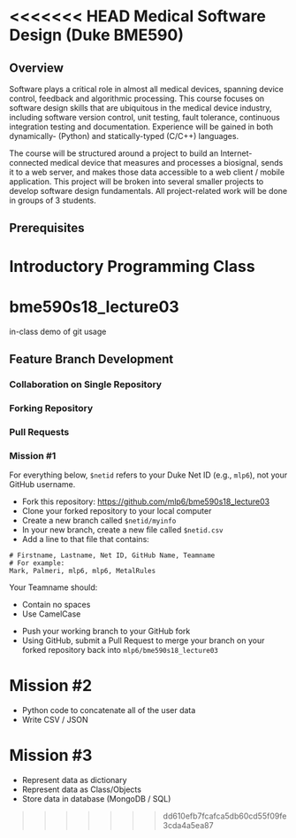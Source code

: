 <<<<<<< HEAD
Medical Software Design (Duke BME590)
=====================================

Overview
--------
Software plays a critical role in almost all medical devices, spanning device
control, feedback and algorithmic processing.  This course focuses on software
design skills that are ubiquitous in the medical device industry, including
software version control, unit testing, fault tolerance, continuous
integration testing and documentation.  Experience will be gained in both
dynamically- (Python) and statically-typed (C/C++) languages.

The course will be structured around a project to build an Internet-connected
medical device that measures and processes a biosignal, sends it to a web
server, and makes those data accessible to a web client / mobile application.
This project will be broken into several smaller projects to develop software
design fundamentals.  All project-related work will be done in groups of 3
students.

Prerequisites
-------------
Introductory Programming Class
=======
# bme590s18_lecture03
in-class demo of git usage

## Feature Branch Development

### Collaboration on Single Repository

### Forking Repository

### Pull Requests 

### Mission #1
For everything below, `$netid` refers to your Duke Net ID (e.g., `mlp6`), not your GitHub username.
* Fork this repository: https://github.com/mlp6/bme590s18_lecture03
* Clone your forked repository to your local computer
* Create a new branch called `$netid/myinfo`
* In your new branch, create a new file called `$netid.csv`
* Add a line to that file that contains:
```
# Firstname, Lastname, Net ID, GitHub Name, Teamname
# For example:
Mark, Palmeri, mlp6, mlp6, MetalRules
```
Your Teamname should:
  + Contain no spaces
  + Use CamelCase
* Push your working branch to your GitHub fork
* Using GitHub, submit a Pull Request to merge your branch on your forked repository back into `mlp6/bme590s18_lecture03`

# Mission #2
* Python code to concatenate all of the user data
* Write CSV / JSON

# Mission #3
* Represent data as dictionary
* Represent data as Class/Objects
* Store data in database (MongoDB / SQL)
>>>>>>> dd610efb7fcafca5db60cd55f09fe3cda4a5ea87

